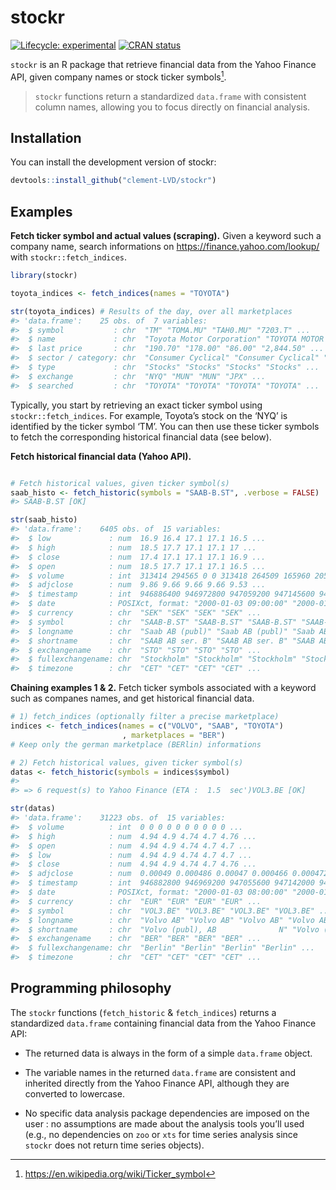 
<!-- README.md is generated from README.Rmd. Please edit that file -->

# stockr

<!-- badges: start -->

[![Lifecycle:
experimental](https://img.shields.io/badge/lifecycle-experimental-orange.svg)](https://lifecycle.r-lib.org/articles/stages.html#experimental)
[![CRAN
status](https://www.r-pkg.org/badges/version/stockr)](https://CRAN.R-project.org/package=stockr)
<!-- badges: end -->

`stockr` is an R package that retrieve financial data from the Yahoo
Finance API, given company names or stock ticker symbols[^1].

> `stockr` functions return a standardized `data.frame` with consistent
> column names, allowing you to focus directly on financial analysis.

## Installation

You can install the development version of stockr:

``` r
devtools::install_github("clement-LVD/stockr")
```

## Examples

**Fetch ticker symbol and actual values (scraping).** Given a keyword
such a company name, search informations on
<https://finance.yahoo.com/lookup/> with `stockr::fetch_indices`.

``` r
library(stockr)

toyota_indices <- fetch_indices(names = "TOYOTA")

str(toyota_indices) # Results of the day, over all marketplaces
#> 'data.frame':    25 obs. of  7 variables:
#>  $ symbol           : chr  "TM" "TOMA.MU" "TAH0.MU" "7203.T" ...
#>  $ name             : chr  "Toyota Motor Corporation" "TOYOTA MOTOR CORP.            R" "Toyota Industries Corp.       R" "TOYOTA MOTOR CORP" ...
#>  $ last price       : chr  "190.70" "178.00" "86.00" "2,844.50" ...
#>  $ sector / category: chr  "Consumer Cyclical" "Consumer Cyclical" "Industrials" "Consumer Cyclical" ...
#>  $ type             : chr  "Stocks" "Stocks" "Stocks" "Stocks" ...
#>  $ exchange         : chr  "NYQ" "MUN" "MUN" "JPX" ...
#>  $ searched         : chr  "TOYOTA" "TOYOTA" "TOYOTA" "TOYOTA" ...
```

Typically, you start by retrieving an exact ticker symbol using
`stockr::fetch_indices`. For example, Toyota’s stock on the ‘NYQ’ is
identified by the ticker symbol ‘TM’. You can then use these ticker
symbols to fetch the corresponding historical financial data (see
below).

**Fetch historical financial data (Yahoo API).**

``` r

# Fetch historical values, given ticker symbol(s)
saab_histo <- fetch_historic(symbols = "SAAB-B.ST", .verbose = FALSE)
#> SAAB-B.ST [OK]

str(saab_histo)
#> 'data.frame':    6405 obs. of  15 variables:
#>  $ low             : num  16.9 16.4 17.1 17.1 16.5 ...
#>  $ high            : num  18.5 17.7 17.1 17.1 17 ...
#>  $ close           : num  17.4 17.1 17.1 17.1 16.9 ...
#>  $ open            : num  18.5 17.7 17.1 17.1 16.5 ...
#>  $ volume          : int  313414 294565 0 0 313418 264509 165960 205163 151425 214397 ...
#>  $ adjclose        : num  9.86 9.66 9.66 9.66 9.53 ...
#>  $ timestamp       : int  946886400 946972800 947059200 947145600 947232000 947491200 947577600 947664000 947750400 947836800 ...
#>  $ date            : POSIXct, format: "2000-01-03 09:00:00" "2000-01-04 09:00:00" ...
#>  $ currency        : chr  "SEK" "SEK" "SEK" "SEK" ...
#>  $ symbol          : chr  "SAAB-B.ST" "SAAB-B.ST" "SAAB-B.ST" "SAAB-B.ST" ...
#>  $ longname        : chr  "Saab AB (publ)" "Saab AB (publ)" "Saab AB (publ)" "Saab AB (publ)" ...
#>  $ shortname       : chr  "SAAB AB ser. B" "SAAB AB ser. B" "SAAB AB ser. B" "SAAB AB ser. B" ...
#>  $ exchangename    : chr  "STO" "STO" "STO" "STO" ...
#>  $ fullexchangename: chr  "Stockholm" "Stockholm" "Stockholm" "Stockholm" ...
#>  $ timezone        : chr  "CET" "CET" "CET" "CET" ...
```

**Chaining examples 1 & 2.** Fetch ticker symbols associated with a
keyword such as companes names, and get historical financial data.

``` r
# 1) fetch_indices (optionally filter a precise marketplace)
indices <- fetch_indices(names = c("VOLVO", "SAAB", "TOYOTA")
                         , marketplaces = "BER")
# Keep only the german marketplace (BERlin) informations

# 2) Fetch historical values, given ticker symbol(s)
datas <- fetch_historic(symbols = indices$symbol)
#> 
#> => 6 request(s) to Yahoo Finance (ETA :  1.5  sec')VOL3.BE [OK]                                                                                                    VOL1.BE [OK]                                                                                                    SDV0.BE [OK]                                                                                                    SDV1.BE [OK]                                                                                                    TAH.BE [OK]                                                                                                    TOM.BE [OK]                                                                                                    

str(datas)
#> 'data.frame':    31223 obs. of  15 variables:
#>  $ volume          : int  0 0 0 0 0 0 0 0 0 0 ...
#>  $ high            : num  4.94 4.9 4.74 4.7 4.76 ...
#>  $ open            : num  4.94 4.9 4.74 4.7 4.7 ...
#>  $ low             : num  4.94 4.9 4.74 4.7 4.7 ...
#>  $ close           : num  4.94 4.9 4.74 4.7 4.76 ...
#>  $ adjclose        : num  0.00049 0.000486 0.00047 0.000466 0.000472 ...
#>  $ timestamp       : int  946882800 946969200 947055600 947142000 947228400 947487600 947574000 947660400 947746800 947833200 ...
#>  $ date            : POSIXct, format: "2000-01-03 08:00:00" "2000-01-04 08:00:00" ...
#>  $ currency        : chr  "EUR" "EUR" "EUR" "EUR" ...
#>  $ symbol          : chr  "VOL3.BE" "VOL3.BE" "VOL3.BE" "VOL3.BE" ...
#>  $ longname        : chr  "Volvo AB" "Volvo AB" "Volvo AB" "Volvo AB" ...
#>  $ shortname       : chr  "Volvo (publ), AB              N" "Volvo (publ), AB              N" "Volvo (publ), AB              N" "Volvo (publ), AB              N" ...
#>  $ exchangename    : chr  "BER" "BER" "BER" "BER" ...
#>  $ fullexchangename: chr  "Berlin" "Berlin" "Berlin" "Berlin" ...
#>  $ timezone        : chr  "CET" "CET" "CET" "CET" ...
```

## Programming philosophy

The `stockr` functions (`fetch_historic` & `fetch_indices`) returns a
standardized `data.frame` containing financial data from the Yahoo
Finance API:

- The returned data is always in the form of a simple `data.frame`
  object.

- The variable names in the returned `data.frame` are consistent and
  inherited directly from the Yahoo Finance API, although they are
  converted to lowercase.

- No specific data analysis package dependencies are imposed on the user
  : no assumptions are made about the analysis tools you’ll used (e.g.,
  no dependencies on `zoo` or `xts` for time series analysis since
  `stockr` does not return time series objects).

[^1]: <https://en.wikipedia.org/wiki/Ticker_symbol>
